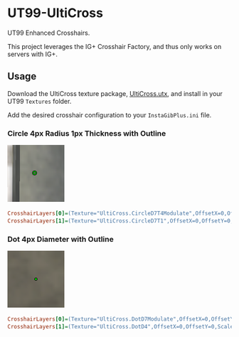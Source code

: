 # UT99-UltiCross

UT99 Enhanced Crosshairs.

This project leverages the IG+ Crosshair Factory, and thus only works on
servers with IG+.


## Usage

Download the UltiCross texture package,
[UltiCross.utx](Textures/UltiCross.utx), and install in your UT99 `Textures`
folder.

Add the desired crosshair configuration to your `InstaGibPlus.ini` file.


### Circle 4px Radius 1px Thickness with Outline

![Circle 4px Radius 1px Thickness with Outline](Examples/CircleD7T1Outlined.png)

```ini
CrosshairLayers[0]=(Texture="UltiCross.CircleD7T4Modulate",OffsetX=0,OffsetY=0,ScaleX=1.000000,ScaleY=1.000000,Color=(R=255,G=255,B=255,A=255),Style=4,bSmooth=False,bUse=True)
CrosshairLayers[1]=(Texture="UltiCross.CircleD7T1",OffsetX=0,OffsetY=0,ScaleX=1.000000,ScaleY=1.000000,Color=(R=0,G=255,B=0,A=255),Style=3,bSmooth=False,bUse=True)
```

### Dot 4px Diameter with Outline

![Dot 4px Diameter with Outline](Examples/DotD4Outline.png)

```ini
CrosshairLayers[0]=(Texture="UltiCross.DotD7Modulate",OffsetX=0,OffsetY=0,ScaleX=1.000000,ScaleY=1.000000,Color=(R=255,G=255,B=255,A=255),Style=4,bSmooth=False,bUse=True)
CrosshairLayers[1]=(Texture="UltiCross.DotD4",OffsetX=0,OffsetY=0,ScaleX=1.000000,ScaleY=1.000000,Color=(R=0,G=255,B=0,A=255),Style=3,bSmooth=False,bUse=True)
```